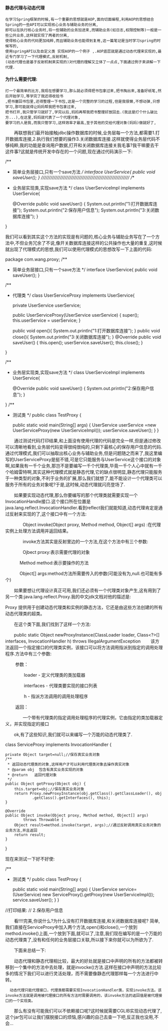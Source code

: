#### 静态代理与动态代理
    在学习Spring框架的时候,有一个重要的思想就是AOP,面向切面编程,利用AOP的思想结合Spring的一些API可以实现核心业务与辅助业务的分离,
    即可以在执行核心业务时,将一些辅助的业务加进来,而辅助业务(如日志,权限控制等)一般是一些公共业务,这样就实现了两者的分离,
    使得核心业务的代码更加纯粹,而且辅助业务也能得到复用,这一篇笔记是当时学习spring的时候写的,
    使用springAPI以及自定义类 实现AOP的一个例子 ,.AOP底层就是通过动态代理来实现的,最近专门学习了一下代理模式,反射机制,
    (动态代理也是基于反射机制来实现的)对代理的理解又立体了一点点,下面通过例子来讲解一下代理.

#### 为什么需要代理:

    打一个最简单的比方,我现在想要学习,那么就必须得把书包拿过来,把书掏出来,准备好纸笔,然后开始学习,等学完了我还得收拾书
    ,把书塞回书包里,还得整理一下书包,这是一个完整的学习的过程,但是我很懒,不想动弹,只想学习,那可能就得让妈妈帮我把书包拿过来,
    把书打开,我只管学习就好了,学完以后,妈妈再帮我把书整理好放回去.(我这是打个什么破比方...),在这里,妈妈就代表了一个代理对象,
    要学习的人是我,而我只管学习,这样效率才最高,至于其他的交给代理对象(妈妈)做就好了,



　　再联想我们最开始接触jdbc操作数据库的时候,业务层每一个方法,都需要1.打开数据库连接,2.执行我们想要的操作3.关闭数据库连接.这样就使得业务层代码不够纯粹,我的功能是查询用户数据,打开和关闭数据库连接关我毛事?我干嘛要去干这件事?这就是传统开发中存在的一个问题,现在通过代码演示一下:


/**
 * 简单业务层接口,只有一个save方法
 */
interface UserService{
    public void saveUser();
}
////////////////////////////////////////////////////////
/**
 * 业务层实现类,实现save方法
 */
class UserServiceImpl implements UserService{

    @Override
    public void saveUser() {
        System.out.println("1:打开数据库连接");
        System.out.println("2:保存用户信息");
        System.out.println("3:关闭数据库连接");
    }
    
}

我们可以看到其实这个方法的实现是有问题的,核心业务与辅助业务写在了一个方法中,不但业务冗余了不说,像开关数据库连接这样的公共操作也大量的重复,这时候就出现了代理模式的思想,我们可以使用代理模式的思想改写一下上面的代码:


package com.wang.proxy;
/**
 * 简单业务层接口,只有一个save方法
 */
interface UserService{
    public void saveUser();
}

/**
 * 代理类
 */
class UserServiceProxy implements UserService{

    private UserService userService;
    
    public UserServiceProxy(UserService userService) {
        super();
        this.userService = userService;
    }

    public void open(){
        System.out.println("1:打开数据库连接");
    }
    public void close(){
        System.out.println("3:关闭数据库连接");
    }
    @Override
    public void saveUser() {
        this.open();
        userService.saveUser();
        this.close();
    }
    
}

/**
 * 业务层实现类,实现save方法
 */
class UserServiceImpl implements UserService{

    @Override
    public void saveUser() {
        System.out.println("2:保存用户信息");
    }
    
}
/**
 * 测试类
 */
public class TestProxy {
    
    public static void main(String[] args) {
        UserService userService =new UserServiceProxy(new UserServiceImpl());
        userService.saveUser();
    }
}

　　通过测试代码打印结果,和上面没有使用代理的代码是完全一样,但是通过修改可以清晰地看到,业务层代码变得很纯很纯的,只剩下最核心的保存用户信息的代码.通过代理模式,我们可以抽取出核心业务与辅助业务,但是问题随之而来了,我这里编写的UserServiceProxy是挺不错,可是它只能服务与UserService这个接口的对象啊,如果我有一千个业务,那岂不是要编写一千个代理类,毕竟一千个人心中就有一千个哈姆雷特啊,其实这种代理模式就是静态代理,它的缺点很明显,静态代理只能服务于一种类型的对象,不利于业务的扩展,那么我们就想了,能不能设计一个代理类可以服务于所有的业务对象呢?于是,这时候,动态代理就闪亮登场了.

　　如果要实现动态代理,那么你要编写的那个代理类就需要实现一个InvocationHandle接口.这个接口所在位置是java.lang.reflect.InvocationHandler.看到reflect我们就能知道,动态代理肯定是通过反射来实现的了,这个接口中有一个方法:

　　　　Object  invoke(Object proxy, Method method, Object[] args)    :在代理实例上处理方法调用并返回结果。

　　　　invoke方法其实是反射里边的一个方法,在这个方法中有三个参数:

　　　　Ojbect proxy:表示需要代理的对象

　　　 Method method:表示要操作的方法

　　　 Object[] args:method方法所需要传入的参数(可能没有为,null.也可能有多个)

　　如果要想让代理设计真正可用,我们还必须有一个代理类对象产生,这有用到了另一个类:java.lang.reflect.Proxy.我的中文jdk文档对他的描述是:

 Proxy 提供用于创建动态代理类和实例的静态方法，它还是由这些方法创建的所有动态代理类的超类。 

　　在这个类下面,我们找到了这样一个方法:

　　public static Object newProxyInstance(ClassLoader loader,
                                       Class<?>[] interfaces,
                                       InvocationHandler h)
                                  throws IllegalArgumentException
　　该方法返回一个指定接口的代理类实例，该接口可以将方法调用指派到指定的调用处理程序.方法中有三个参数:

　 　参数：

　　　　 loader - 定义代理类的类加载器

　　　　 interfaces - 代理类要实现的接口列表

　　　　 h - 指派方法调用的调用处理程序

　 　返回：

　　　　一个带有代理类的指定调用处理程序的代理实例，它由指定的类加载器定义，并实现指定的接口 

　　ok,有了这些知识,我们就可以来编写一个万能的动态代理类了.


class ServiceProxy implements InvocationHandler {

    private Object target=null;//保存真实业务对象
    /**
     * 返回动态代理类的对象,这样用户才可以利用代理类对象去操作真实对象
     * @param obj  包含有真实业务实现的对象
     * @return   返回代理对象
     */
    public Object getProxy(Object obj) {
        this.target=obj;//保存真实业务对象
        return Proxy.newProxyInstance(obj.getClass().getClassLoader(), obj
                .getClass().getInterfaces(), this);
    }

    @Override
    public Object invoke(Object proxy, Method method, Object[] args)
            throws Throwable {
        Object result=method.invoke(target, args);//通过反射调用真实业务对象的业务方法,并且返回
        return result;
    }

}

现在来测试一下好不好使:


/**
 * 测试类
 */
public class TestProxy {

    public static void main(String[] args) {
            UserService service=(UserService) new ServiceProxy().getProxy(new UserServiceImpl());
            service.saveUser();
    }
}


//打印结果:
//        2.保存用户信息

　　看!!!!完美,你说什么?为什么没有打开数据库连接,和关闭数据库连接呢?  简单,我们直接在ServiceProxy中加入两个方法,open()和close(),一个放到method.invoke()上面,一个放到下面,就可以了,注意,我们现在编写的是一个万能的动态代理类了,没有和任何的业务层接口关联,所以接下来你就可以为所欲为了.

　　下面来总结一下:

　　动态代理和静态代理相比较，最大的好处就是接口中声明的所有的方法都被转移到一个集中的方法中去处理，就是invocke()方法.这样在接口中声明的方法比较多的情况下我们可以进行灵活处理，而不需要像静态代理那样每一个方法进行中转。

      动态代理只能代理接口，代理类都需要实现InvocationHandler类，实现invoke方法。该invoke方法就是调用被代理接口的所有方法时需要调用的，该invoke方法的返回值是被代理接口的一个实现类。

　　那么有没有可能我们可以不依赖接口呢?这时候就需要CGLIB实现动态代理了,这个jar包可以让我们摆脱接口的烦恼,感兴趣的自己去查一下吧,反正我也没用,不会...